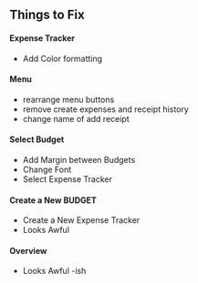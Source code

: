 ## Things to Fix

#### Expense Tracker

- Add Color formatting

#### Menu

- rearrange menu buttons
- remove create expenses and receipt history
- change name of add receipt

#### Select Budget

- Add Margin between Budgets
- Change Font
- Select Expense Tracker

#### Create a New BUDGET

- Create a New Expense Tracker
- Looks Awful

#### Overview

- Looks Awful -ish
